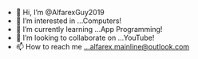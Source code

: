 - 👋 Hi, I’m @AlfarexGuy2019
- 👀 I’m interested in ...Computers!
- 🌱 I’m currently learning ...App Programming!
- 💞️ I’m looking to collaborate on ...YouTube!
- 📫 How to reach me ...alfarex.mainline@outlook.com

<!---
AlfarexGuy2019/AlfarexGuy2019 is a ✨ special ✨ repository because its `README.md` (this file) appears on your GitHub profile.
You can click the Preview link to take a look at your changes.
--->
